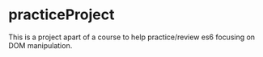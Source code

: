 # practiceProject

This is a project apart of a course to help practice/review es6 focusing on DOM manipulation. 
